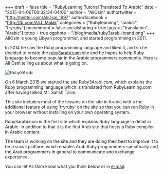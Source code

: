 +++
draft = false
title = "RubyLearning Tutorial Translated To Arabic"
date = "2015-04-06T00:32:34-04:00"
author = "AliOsm"
authortwitter = "http://twitter.com/AliOsm_1997"
authorfacebook = "http://fb.com/Ali.L.Malak"
categories = ["Rubylearning", "arabic", "tryruby"]
nocomment = false
socialsharing = true
tags = ["translation", "Arabic"]
totop = true
ogphoto = "/blog/media/ruby3arabi-brand.png"
+++
AliOsm is young Libyan programmer, and started programming in 2011.

In 2014 he saw the Ruby programming language and liked it, and so he decided to
create the [ruby3arabi.com](http://ruby3arabi.com) site and he hopes to help
Ruby language to become popular in the Arabic programmers community.  Here is
Ali Osm telling us about what is going on.<!--more-->

![Ruby3Arabi](/blog/media/ruby3arabi-brand_30.png "Image of Ruby3Arabi
Website Icon")

On 6 March 2015 we started the site Ruby3Arabi.com, which explains the Ruby
programming language which is translated from RubyLearning.com after having
talked Mr. Satish Talim.

This site includes most of the lessons on the site in Arabic with a the
additional feature of using 'tryruby' on the site so that you can run
Ruby in your browser without installing on your own operating system.

Ruby3arabi.com is the first site which explains Ruby language in detail
in Arabic. In addition to that it is the first Arab site that hosts a
Ruby compiler in Arabic content.

The team is working on the site and they are doing their best to improve
it to be a social platform which enables Arab Ruby programmers
specifically and the Arab programmers in general to communicate and
exchange experience.

You can let Ali Osm know what you think below or in [e-mail](mailto:aliosm_1997@gmail.com).
